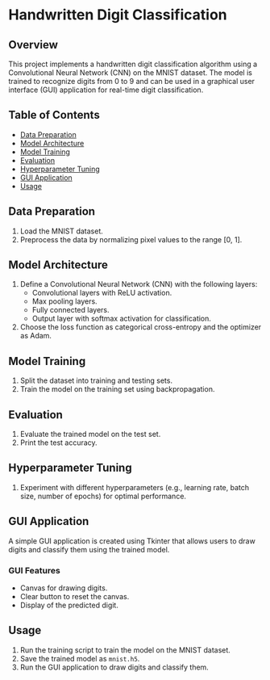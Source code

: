 # Handwritten Digit Classification

## Overview
This project implements a handwritten digit classification algorithm using a Convolutional Neural Network (CNN) on the MNIST dataset. The model is trained to recognize digits from 0 to 9 and can be used in a graphical user interface (GUI) application for real-time digit classification.

## Table of Contents
- [Data Preparation](#data-preparation)
- [Model Architecture](#model-architecture)
- [Model Training](#model-training)
- [Evaluation](#evaluation)
- [Hyperparameter Tuning](#hyperparameter-tuning)
- [GUI Application](#gui-application)
- [Usage](#usage)

## Data Preparation
1. Load the MNIST dataset.
2. Preprocess the data by normalizing pixel values to the range [0, 1].

## Model Architecture
1. Define a Convolutional Neural Network (CNN) with the following layers:
   - Convolutional layers with ReLU activation.
   - Max pooling layers.
   - Fully connected layers.
   - Output layer with softmax activation for classification.
2. Choose the loss function as categorical cross-entropy and the optimizer as Adam.

## Model Training
1. Split the dataset into training and testing sets.
2. Train the model on the training set using backpropagation.

## Evaluation
1. Evaluate the trained model on the test set.
2. Print the test accuracy.

## Hyperparameter Tuning
1. Experiment with different hyperparameters (e.g., learning rate, batch size, number of epochs) for optimal performance.

## GUI Application
A simple GUI application is created using Tkinter that allows users to draw digits and classify them using the trained model.

### GUI Features
- Canvas for drawing digits.
- Clear button to reset the canvas.
- Display of the predicted digit.

## Usage
1. Run the training script to train the model on the MNIST dataset.
2. Save the trained model as `mnist.h5`.
3. Run the GUI application to draw digits and classify them.

